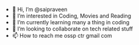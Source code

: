 - 👋 Hi, I’m @saipraveen
- 👀 I’m interested in Coding, Movies and Reading
- 🌱 I’m currently learning many a thing in coding
- 💞️ I’m looking to collaborate on tech related stuff
- 📫 How to reach me ossp <dot> ctr <at> gmail <dot> com

<!---
saipraveen/saipraveen is a ✨ special ✨ repository because its `README.md` (this file) appears on your GitHub profile.
You can click the Preview link to take a look at your changes.
--->
